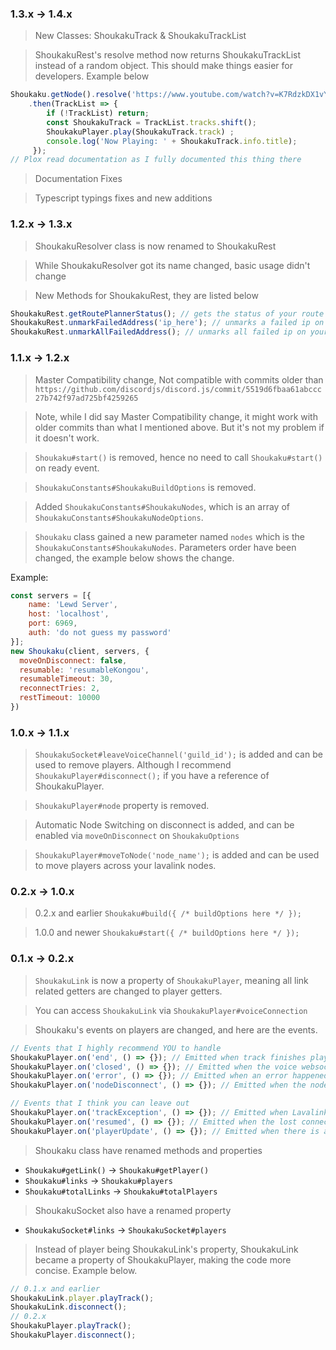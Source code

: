 ### 1.3.x -> 1.4.x
> New Classes: ShoukakuTrack & ShoukakuTrackList

>ShoukakuRest's resolve method now returns ShoukakuTrackList instead of a random object. This should make things easier for developers. Example below
```js
Shoukaku.getNode().resolve('https://www.youtube.com/watch?v=K7RdzkDX1vY')
    .then(TrackList => { 
        if (!TrackList) return;
        const ShoukakuTrack = TrackList.tracks.shift();
        ShoukakuPlayer.play(ShoukakuTrack.track) ;
        console.log('Now Playing: ' + ShoukakuTrack.info.title);
     });
// Plox read documentation as I fully documented this thing there
```

> Documentation Fixes

> Typescript typings fixes and new additions

### 1.2.x -> 1.3.x
> ShoukakuResolver class is now renamed to ShoukakuRest

> While ShoukakuResolver got its name changed, basic usage didn't change

> New Methods for ShoukakuRest, they are listed below
```js
ShoukakuRest.getRoutePlannerStatus(); // gets the status of your route planner nano rotation (for latest ll builds)
ShoukakuRest.unmarkFailedAddress('ip_here'); // unmarks a failed ip on your route planner (for latest ll builds)
ShoukakuRest.unmarkAllFailedAddress(); // unmarks all failed ip on your route planner (for latest ll builds)
```
### 1.1.x -> 1.2.x
> Master Compatibility change, Not compatible with commits older than `https://github.com/discordjs/discord.js/commit/5519d6fbaa61abccc27b742f97ad725bf4259265`

> Note, while I did say Master Compatibility change, it might work with older commits than what I mentioned above. But it's not my problem if it doesn't work.

> `Shoukaku#start()` is removed, hence no need to call `Shoukaku#start()` on ready event.

> `ShoukakuConstants#ShoukakuBuildOptions` is removed.

> Added `ShoukakuConstants#ShoukakuNodes`, which is an array of `ShoukakuConstants#ShoukakuNodeOptions`.

> `Shoukaku` class gained a new parameter named `nodes` which is the `ShoukakuConstants#ShoukakuNodes`. Parameters order have been changed, the example below shows the change.

Example:
```js
const servers = [{
    name: 'Lewd Server',
    host: 'localhost',
    port: 6969,
    auth: 'do not guess my password'
}];
new Shoukaku(client, servers, {
  moveOnDisconnect: false,
  resumable: 'resumableKongou',
  resumableTimeout: 30,
  reconnectTries: 2,
  restTimeout: 10000
})
```

### 1.0.x -> 1.1.x 
> `ShoukakuSocket#leaveVoiceChannel('guild_id');` is added and can be used to remove players. Although I recommend `ShoukakuPlayer#disconnect();` if you have a reference of ShoukakuPlayer.

> `ShoukakuPlayer#node` property is removed.

> Automatic Node Switching on disconnect is added, and can be enabled via `moveOnDisconnect` on `ShoukakuOptions`

> `ShoukakuPlayer#moveToNode('node_name');` is added and can be used to move players across your lavalink nodes.

### 0.2.x -> 1.0.x 
> 0.2.x and earlier `Shoukaku#build({ /* buildOptions here */ });`

> 1.0.0 and newer `Shoukaku#start({ /* buildOptions here */ });`

### 0.1.x -> 0.2.x 
> `ShoukakuLink` is now a property of `ShoukakuPlayer`, meaning all link related getters are changed to player getters.

> You can access `ShoukakuLink` via `ShoukakuPlayer#voiceConnection`

> Shoukaku's events on players are changed, and here are the events.

```js
// Events that I highly recommend YOU to handle
ShoukakuPlayer.on('end', () => {}); // Emitted when track finishes playing
ShoukakuPlayer.on('closed', () => {}); // Emitted when the voice websocket closed
ShoukakuPlayer.on('error', () => {}); // Emitted when an error happened during trying to do something
ShoukakuPlayer.on('nodeDisconnect', () => {}); // Emitted when the node disconnected and when Shoukaku can't migrate the player to another node
```
```js
// Events that I think you can leave out
ShoukakuPlayer.on('trackException', () => {}); // Emitted when Lavalink did an ooopsie. Will automatically emit end for you
ShoukakuPlayer.on('resumed', () => {}); // Emitted when the lost connection on Lavalink Node was reconnected, and the player resumed
ShoukakuPlayer.on('playerUpdate', () => {}); // Emitted when there is a player update data from Lavalink
```

> Shoukaku class have renamed methods and properties
- `Shoukaku#getLink()` -> `Shoukaku#getPlayer()`
- `Shoukaku#links` -> `Shoukaku#players`
- `Shoukaku#totalLinks` -> `Shoukaku#totalPlayers`

> ShoukakuSocket also have a renamed property
- `ShoukakuSocket#links` -> `ShoukakuSocket#players`

> Instead of player being ShoukakuLink's property, ShoukakuLink became a property of ShoukakuPlayer, making the code more concise. Example below.

```js
// 0.1.x and earlier
ShoukakuLink.player.playTrack();
ShoukakuLink.disconnect();
// 0.2.x
ShoukakuPlayer.playTrack();
ShoukakuPlayer.disconnect();
```
